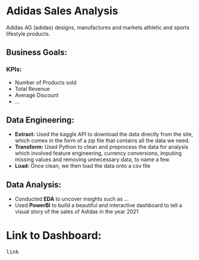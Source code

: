 # Adidas Sales Analysis

Adidas AG (adidas) designs, manufactures and markets athletic and sports lifestyle products.

## Business Goals:
### KPIs:
- Number of Products sold
- Total Revenue
- Average Discount
- ...


## Data Engineering:
- **Extract:** Used the kaggle API to download the data directly from the site, which comes in the form of a zip file that contains all the data we need.
- **Transform:** Used Python to clean and preprocess the data for analysis which involved feature engineering, currency conversions, imputing missing values and removing unnecessary data, to name a few.
- **Load:** Once clean, we then load the data onto a csv file

## Data Analysis:
- Conducted **EDA** to uncover insights such as ...
- Used **PowerBI** to build a beautiful and interactive dashboard to tell a visual story of the sales of Adidas in the year 2021

# Link to Dashboard: 
<kbd>link